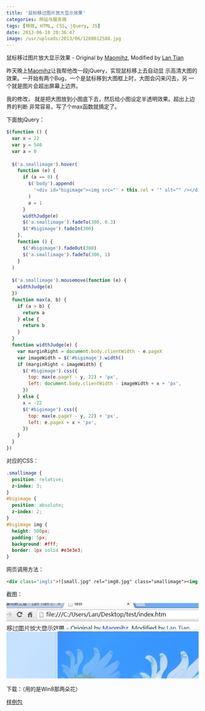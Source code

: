 ```yaml
---
title: '鼠标移过图片放大显示效果'
categories: 网站与服务端
tags: [特效, HTML, CSS, jQuery, JS]
date: 2013-06-18 20:36:47
image: /usr/uploads/2013/06/1260012588.jpg
---
```


鼠标移过图片放大显示效果 - Original by [Maomihz](http://maomihz.com), Modified
by [Lan Tian](https://lantian.pub)

昨天晚上[Maomihz](http://maomihz.com)让我帮他改一段jQuery，实现鼠标移上去自动显
示高清大图的效果。一开始有两个Bug，一个是鼠标移到大图框上时，大图会闪来闪去，另
一个就是图片会超出屏幕上边界。

我的修改， 就是把大图放到小图底下去，然后给小图设定半透明效果。超出上边界的判断
非常容易，写了个max函数就搞定了。

下面放jQuery：

```javascript
$(function () {
  var x = 22
  var y = 540
  var a = 0

  $('a.smallimage').hover(
    function (e) {
      if (a == 0) {
        $('body').append(
          '<div id="bigimage"><img src="' + this.rel + '" alt="" /></div>'
        )
        a = 1
      }
      widthJudge(e)
      $('a.smallimage').fadeTo(300, 0.3)
      $('#bigimage').fadeIn(300)
    },
    function () {
      $('#bigimage').fadeOut(300)
      $('a.smallimage').fadeTo(300, 1)
    }
  )

  $('a.smallimage').mousemove(function (e) {
    widthJudge(e)
  })
  function max(a, b) {
    if (a > b) {
      return a
    } else {
      return b
    }
  }
  function widthJudge(e) {
    var marginRight = document.body.clientWidth - e.pageX
    var imageWidth = $('#bigimage').width()
    if (marginRight < imageWidth) {
      $('#bigimage').css({
        top: max(e.pageY - y, 22) + 'px',
        left: document.body.clientWidth - imageWidth + x + 'px',
      })
    } else {
      x = -22
      $('#bigimage').css({
        top: max(e.pageY - y, 22) + 'px',
        left: e.pageX + x + 'px',
      })
    }
  }
})
```

对应的CSS：

```css
.smallimage {
  position: relative;
  z-index: 3;
}
#bigimage {
  position: absolute;
  z-index: 2;
}
#bigimage img {
  height: 500px;
  padding: 5px;
  background: #fff;
  border: 1px solid #e3e3e3;
}
```

网页调用方法：

```html
<div class="imgls">![small.jpg" rel="img0.jpg" class="smallimage"><img src="small](small.jpg" rel="img0.jpg" class="smallimage"><img src="small.jpg)</div>
```

截图：

![特效截图](../../../../../../public/usr/uploads/2013/06/1260012588.jpg)

下载：（用的是Win8那两朵花）

[样例包](../../../../../../public/usr/uploads/2013/06/3009674103.zip)
